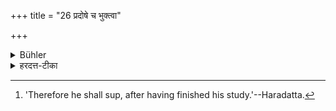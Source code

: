 +++
title = "26 प्रदोषे च भुक्त्वा"

+++

<details><summary>Bühler</summary>

26. (Nor shall he study) after having eaten in the evening, [^18] 


[^18]:  'Therefore he shall sup, after having finished his study.'--Haradatta.
</details>

<details><summary>हरदत्त-टीका</summary>

## सूत्रम्
प्रदोषे च भुक्त्वा नाऽधीयीत ॥ २६ ॥  
### टिप्पनी
तेनाऽधीत्यैव भुञ्जीत ॥ २६ ॥
</details>
